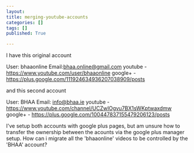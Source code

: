 ```yaml
---
layout: 
title: merging-youtube-accounts
categories: []
tags: []
published: True

---
```


I have this original account

User: bhaaonline 
Email:bhaa.online@gmail.com
youtube - https://www.youtube.com/user/bhaaonline
google+ - https://plus.google.com/111924634936207038909/posts

and this second account 

User: BHAA 
Email: info@bhaa.ie
youtube - https://www.youtube.com/channel/UCZwIOgvu7BX1sWKptwaxdmw
google+ - https://plus.google.com/100447837155479206123/posts

I've setup both accounts with google plus pages, but am unsure how to transfer the ownership between the acounts via the google plus manager setup. How can i migrate all the 'bhaaonline' videos to be controlled by the 'BHAA' account?